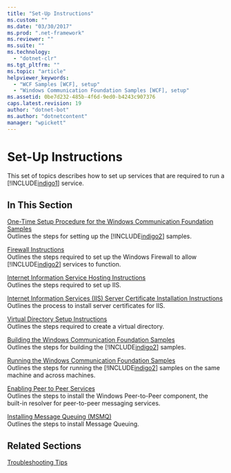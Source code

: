 ```yaml
---
title: "Set-Up Instructions"
ms.custom: ""
ms.date: "03/30/2017"
ms.prod: ".net-framework"
ms.reviewer: ""
ms.suite: ""
ms.technology: 
  - "dotnet-clr"
ms.tgt_pltfrm: ""
ms.topic: "article"
helpviewer_keywords: 
  - "WCF Samples [WCF], setup"
  - "Windows Communication Foundation Samples [WCF], setup"
ms.assetid: 0be7d232-485b-4f6d-9ed0-b4243c907376
caps.latest.revision: 19
author: "dotnet-bot"
ms.author: "dotnetcontent"
manager: "wpickett"
---
```

# Set-Up Instructions
This set of topics describes how to set up services that are required to run a [!INCLUDE[indigo1](../../../../includes/indigo1-md.md)] service.  
  
## In This Section  
 [One-Time Setup Procedure for the Windows Communication Foundation Samples](../../../../docs/framework/wcf/samples/one-time-setup-procedure-for-the-wcf-samples.md)  
 Outlines the steps for setting up the [!INCLUDE[indigo2](../../../../includes/indigo2-md.md)] samples.  
  
 [Firewall Instructions](../../../../docs/framework/wcf/samples/firewall-instructions.md)  
 Outlines the steps required to set up the Windows Firewall to allow [!INCLUDE[indigo2](../../../../includes/indigo2-md.md)] services to function.  
  
 [Internet Information Service Hosting Instructions](../../../../docs/framework/wcf/samples/internet-information-service-hosting-instructions.md)  
 Outlines the steps required to set up IIS.  
  
 [Internet Information Services (IIS) Server Certificate Installation Instructions](../../../../docs/framework/wcf/samples/iis-server-certificate-installation-instructions.md)  
 Outlines the process to install server certificates for IIS.  
  
 [Virtual Directory Setup Instructions](../../../../docs/framework/wcf/samples/virtual-directory-setup-instructions.md)  
 Outlines the steps required to create a virtual directory.  
  
 [Building the Windows Communication Foundation Samples](../../../../docs/framework/wcf/samples/building-the-samples.md)  
 Outlines the steps for building the [!INCLUDE[indigo2](../../../../includes/indigo2-md.md)] samples.  
  
 [Running the Windows Communication Foundation Samples](../../../../docs/framework/wcf/samples/running-the-samples.md)  
 Outlines the steps for running the [!INCLUDE[indigo2](../../../../includes/indigo2-md.md)] samples on the same machine and across machines.  
  
 [Enabling Peer to Peer Services](http://msdn.microsoft.com/library/e7a0fcf4-b0e5-4b26-a7e3-f0f37b60a1f9)  
 Outlines the steps to install the Windows Peer-to-Peer component, the built-in resolver for peer-to-peer messaging services.  
  
 [Installing Message Queuing (MSMQ)](../../../../docs/framework/wcf/samples/installing-message-queuing-msmq.md)  
 Outlines the steps to install Message Queuing.  
  
## Related Sections  
 [Troubleshooting Tips](http://msdn.microsoft.com/en-us/8787c877-5e96-42da-8214-fa737a38f10b)
